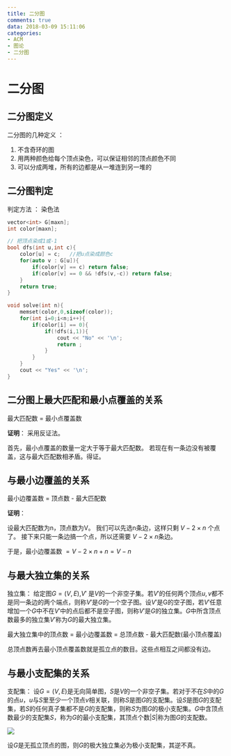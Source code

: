 ```yaml
---
title: 二分图
comments: true
data: 2018-03-09 15:11:06
categories:
- ACM
- 图论
- 二分图
---
```


# 二分图
## 二分图定义

二分图的几种定义 ：
1. 不含奇环的图
2. 用两种颜色给每个顶点染色，可以保证相邻的顶点颜色不同
3. 可以分成两堆，所有的边都是从一堆连到另一堆的


## 二分图判定

判定方法 ： 染色法

```cpp
vector<int> G[maxn];
int color[maxn];

// 把顶点染成1或-1
bool dfs(int u,int c){
    color[u] = c;   //把u点染成颜色c
    for(auto v : G[u]){
        if(color[v] == c) return false;
        if(color[v] == 0 && !dfs(v,-c)) return false;
    }
    return true;
}

void solve(int n){
    memset(color,0,sizeof(color));
    for(int i=0;i<n;i++){
        if(color[i] == 0){
            if(!dfs(i,1)){
                cout << "No" << '\n';
                return ;
            }
        }
    }
    cout << "Yes" << '\n';
}
```


## 二分图上最大匹配和最小点覆盖的关系

最大匹配数 = 最小点覆盖数

**证明**： 采用反证法。

首先，最小点覆盖的数量一定大于等于最大匹配数。
若现在有一条边没有被覆盖，这与最大匹配数相矛盾。得证。

## 与最小边覆盖的关系

最小边覆盖数 = 顶点数 - 最大匹配数

**证明**：

设最大匹配数为n，顶点数为V。 我们可以先选n条边，这样只剩 $V - 2\times n$ 个点了。 接下来只能一条边搞一个点，所以还需要 $V - 2\times n$条边。

于是，最小边覆盖数 $= V - 2\times n + n = V - n$

## 与最大独立集的关系

独立集：
给定图$G=(V,E)$,$V'$ 是$V$的一个非空子集。若$V'$的任何两个顶点$u,v$都不是同一条边的两个端点，则称$V'$是$G$的一个空子图。设$V'$是G的空子图，若$V'$任意增加一个$G$中不在$V'$中的点后都不是空子图，则称$V'$是$G$的独立集。$G$中所含顶点数最多的独立集$V'$称为$G$的最大独立集。

最大独立集中的顶点数 = 最小边覆盖数 = 总顶点数 - 最大匹配数(最小顶点覆盖)

总顶点数再去最小顶点覆盖数就是孤立点的数目。这些点相互之间都没有边。

## 与最小支配集的关系

支配集：
设$G=(V,E)$是无向简单图，$S$是$V$的一个非空子集。若对于不在$S$中的$G$的点$u$，$u$与$S$里至少一个顶点$v$相关联，则称$S$是图$G$的支配集。设$S$是图$G$的支配集，若$S$的任何真子集都不是$G$的支配集，则称$S$为图$G$的极小支配集。$G$中含顶点数最少的支配集$S$，称为$G$的最小支配集，其顶点个数$|S|$称为图$G$的支配数。

![](http://ozrmo3j0k.bkt.clouddn.com/%E6%94%AF%E9%85%8D%E9%9B%86.png)

设$G$是无孤立顶点的图，则$G$的极大独立集必为极小支配集，其逆不真。
